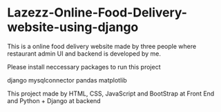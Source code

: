 # Lazezz-Online-Food-Delivery-website-using-django
This is a online food delivery website made by three people where restaurant admin UI and backend is developed by me.

Please install neccessary packages to run this project

django
mysqlconnector
pandas
matplotlib

This project made by HTML, CSS, JavaScript and BootStrap at Front End and Python + Django at backend
